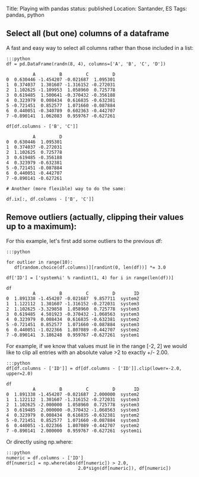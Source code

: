 Title: Playing with pandas
status: published
Location: Santander, ES
Tags: pandas, python

## Select all (but one) columns of a dataframe

A fast and easy way to select all columns rather than those included in a list:

    :::python
    df = pd.DataFrame(randn(8, 4), columns=['A', 'B', 'C', 'D'])
    
              A         B         C         D
    0  0.630446 -1.454207 -0.021687  1.095301
    1  0.374037  1.301607 -1.316152 -0.272031
    2  1.102625 -1.109953  1.058960  0.725778
    3  0.619485  1.500641 -0.370432 -0.356188
    4  0.323979  0.008434  0.616835 -0.632381
    5 -0.721451  0.852577  1.071660 -0.087884
    6  0.440051 -0.340789  0.602363 -0.442707
    7 -0.890141  1.062083  0.959767 -0.627261

    df[df.columns - ['B', 'C']]

              A         D
    0  0.630446  1.095301
    1  0.374037 -0.272031
    2  1.102625  0.725778
    3  0.619485 -0.356188
    4  0.323979 -0.632381
    5 -0.721451 -0.087884
    6  0.440051 -0.442707
    7 -0.890141 -0.627261
    
    # Another (more flexible) way to do the same:
    
    df.ix[:, df.columns - ['B', 'C']]


## Remove outliers (actually, clipping their values up to a maximum):

For this example, let's first add some outliers to the previous df:

    :::python

    for outlier in range(10):
       df[random.choice(df.columns)][randint(0, len(df))] *= 3.0

    df['ID'] = ['system%i' % randint(1, 4) for i in range(len(df))]
    
    df
              A         B         C         D       ID
    0  1.891338 -1.454207 -0.021687  9.857711  system2
    1  1.122112  1.301607 -1.316152 -0.272031  system3
    2  1.102625 -3.329858  1.058960  0.725778  system3
    3  0.619485  4.501923 -0.370432 -1.068563  system3
    4  0.323979  0.008434  0.616835 -0.632381  system2
    5 -0.721451  0.852577  1.071660 -0.087884  system3
    6  0.440051 -1.022366  1.807089 -0.442707  system2
    7 -0.890141  3.186248  0.959767 -0.627261  system1

For example, if we know that values must lie in the range [-2, 2] we would like
to clip all entries with an absolute value >2 to exactly +/- 2.00.

    :::python
    df[df.columns - ['ID']] = df[df.columns - ['ID']].clip(lower=-2.0, upper=2.0)

    df
              A         B         C         D       ID
    0  1.891338 -1.454207 -0.021687  2.000000  system2
    1  1.122112  1.301607 -1.316152 -0.272031  system3
    2  1.102625 -2.000000  1.058960  0.725778  system3
    3  0.619485  2.000000 -0.370432 -1.068563  system3
    4  0.323979  0.008434  0.616835 -0.632381  system2
    5 -0.721451  0.852577  1.071660 -0.087884  system3
    6  0.440051 -1.022366  1.807089 -0.442707  system2
    7 -0.890141  2.000000  0.959767 -0.627261  system1i

Or directly using np.where:

    :::python
    numeric = df.columns - ['ID']
    df[numeric] = np.where(abs(df[numeric]) > 2.0,
                               2.0*sign(df[numeric]), df[numeric])
  